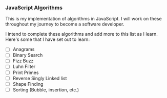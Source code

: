 ### JavaScript Algorithms

This is my implementation of algorithms in JavaScript.  I will work on these throughout my journey to become a software developer.

I intend to complete these algorithms and add more to this list as I learn.  Here's some that I have set out to learn:

- [ ] Anagrams
- [ ] Binary Search
- [ ] Fizz Buzz
- [ ] Luhn Filter
- [ ] Print Primes
- [ ] Reverse Singly Linked list
- [ ] Shape Finding
- [ ] Sorting (Bubble, insertion, etc.)

